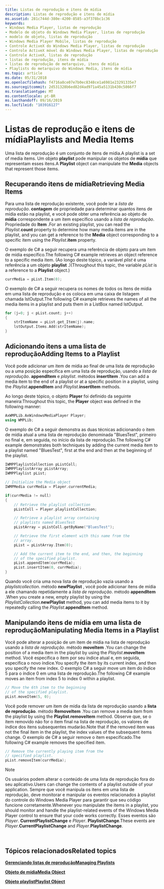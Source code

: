 ```yaml
---
title: Listas de reprodução e itens de mídia
description: Listas de reprodução e itens de mídia
ms.assetid: 281c744d-380e-4200-8585-a3f378bc1c36
keywords:
- Windows Media Player, listas de reprodução
- Modelo de objeto do Windows Media Player, listas de reprodução
- modelo de objeto, listas de reprodução
- Windows Media Player Mobile, listas de reprodução
- Controle ActiveX do Windows Media Player, listas de reprodução
- Controle ActiveX móvel do Windows Media Player, listas de reprodução
- Controle ActiveX, listas de reprodução
- listas de reprodução, itens de mídia
- listas de reprodução de metarquivo, itens de mídia
- Playlists do metarquivo do Windows Media, itens de mídia
ms.topic: article
ms.date: 05/31/2018
ms.openlocfilehash: f4716a8ce07e7b0ec8348ce1a6981e23291335e7
ms.sourcegitcommit: 2d531328b6ed82d4ad971a45a5131b430c5866f7
ms.translationtype: MT
ms.contentlocale: pt-BR
ms.lasthandoff: 09/16/2019
ms.locfileid: "103916127"
---
```

# <a name="playlists-and-media-items"></a><span data-ttu-id="9122d-113">Listas de reprodução e itens de mídia</span><span class="sxs-lookup"><span data-stu-id="9122d-113">Playlists and Media Items</span></span>

<span data-ttu-id="9122d-114">Uma lista de reprodução é um conjunto de itens de mídia.</span><span class="sxs-lookup"><span data-stu-id="9122d-114">A playlist is a set of media items.</span></span> <span data-ttu-id="9122d-115">Um objeto **playlist** pode manipular os objetos de **mídia** que representam esses itens.</span><span class="sxs-lookup"><span data-stu-id="9122d-115">A **Playlist** object can manipulate the **Media** objects that represent those items.</span></span>

## <a name="retrieving-media-items"></a><span data-ttu-id="9122d-116">Recuperando itens de mídia</span><span class="sxs-lookup"><span data-stu-id="9122d-116">Retrieving Media Items</span></span>

<span data-ttu-id="9122d-117">Para uma lista de reprodução existente, você pode ler a *lista de reprodução*. **contagem** de propriedade para determinar quantos itens de mídia estão na playlist, e você pode obter uma referência ao objeto de **mídia** correspondente a um item específico usando a *lista de reprodução*. Propriedade do **Item** .</span><span class="sxs-lookup"><span data-stu-id="9122d-117">For an existing playlist, you can read the *Playlist*.**count** property to determine how many media items are in the playlist, and you can get a reference to the **Media** object corresponding to a specific item using the *Playlist*.**item** property.</span></span>

<span data-ttu-id="9122d-118">O exemplo de C# a seguir recupera uma referência de objeto para um item de mídia específico.</span><span class="sxs-lookup"><span data-stu-id="9122d-118">The following C# example retrieves an object reference to a specific media item.</span></span> <span data-ttu-id="9122d-119">(Ao longo deste tópico, a variável *plist* é uma referência a um objeto **playlist** .)</span><span class="sxs-lookup"><span data-stu-id="9122d-119">(Throughout this topic, the variable *pList* is a reference to a **Playlist** object.)</span></span>


```C++
currMedia = pList.Item(0);

```



<span data-ttu-id="9122d-120">O exemplo de C# a seguir recupera os nomes de todos os itens de mídia em uma lista de reprodução e os coloca em uma caixa de listagem chamada lstOutput.</span><span class="sxs-lookup"><span data-stu-id="9122d-120">The following C# example retrieves the names of all the media items in a playlist and puts them in a ListBox named lstOutput.</span></span>


```C++
for (j=0; j < pList.count; j++)
{
    strItemName = pList.get_Item(j).name;
    lstOutput.Items.Add(strItemName);
}

```



## <a name="adding-items-to-a-playlist"></a><span data-ttu-id="9122d-121">Adicionando itens a uma lista de reprodução</span><span class="sxs-lookup"><span data-stu-id="9122d-121">Adding Items to a Playlist</span></span>

<span data-ttu-id="9122d-122">Você pode adicionar um item de mídia ao final de uma lista de reprodução ou a uma posição específica em uma lista de reprodução, usando a *lista de reprodução*. **appendItem** e *playlist*. métodos **insertItem** .</span><span class="sxs-lookup"><span data-stu-id="9122d-122">You can add a media item to the end of a playlist or at a specific position in a playlist, using the *Playlist*.**appendItem** and *Playlist*.**insertItem** methods.</span></span>

<span data-ttu-id="9122d-123">Ao longo deste tópico, o objeto **Player** foi definido da seguinte maneira:</span><span class="sxs-lookup"><span data-stu-id="9122d-123">Throughout this topic, the **Player** object was defined in the following manner:</span></span>


```C++
AxWMPLib.AxWindowsMediaPlayer Player;
using WMPLib;

```



<span data-ttu-id="9122d-124">O exemplo de C# a seguir demonstra as duas técnicas adicionando o item de mídia atual a uma lista de reprodução denominada "BluesTest", primeiro no final e, em seguida, no início da lista de reprodução.</span><span class="sxs-lookup"><span data-stu-id="9122d-124">The following C# example demonstrates both techniques by adding the current media item to a playlist named "BluesTest", first at the end and then at the beginning of the playlist.</span></span>


```C++
IWMPPlaylistCollection pListColl;
IWMPPlaylistArray pListArray;
IWMPPlaylist pList;

// Initialize the Media object
IWMPMedia currMedia = Player.currentMedia;

if(currMedia != null)
{
    // Retrieve the playlist collection
    pListColl = Player.playlistCollection;

    // Retrieve a playlist array containing
    // playlists named BluesTest
    pListArray = pListColl.getByName("BluesTest");

    // Retrieve the first element with this name from the
    // array.
    pList = pListArray.Item(0);

    // Add the current item to the end, and then, the beginning
    // of the specified playlist.
    pList.appendItem(currMedia);
    pList.insertItem(0, currMedia);
}

```



<span data-ttu-id="9122d-125">Quando você cria uma nova lista de reprodução vazia usando a *playlistcollection*. método **newPlaylist** , você pode adicionar itens de mídia a ele chamando repetidamente a *lista de reprodução*. método **appendItem** .</span><span class="sxs-lookup"><span data-stu-id="9122d-125">When you create a new, empty playlist by using the *PlaylistCollection*.**newPlaylist** method, you can add media items to it by repeatedly calling the *Playlist*.**appendItem** method.</span></span>

## <a name="manipulating-media-items-in-a-playlist"></a><span data-ttu-id="9122d-126">Manipulando itens de mídia em uma lista de reprodução</span><span class="sxs-lookup"><span data-stu-id="9122d-126">Manipulating Media Items in a Playlist</span></span>

<span data-ttu-id="9122d-127">Você pode alterar a posição de um item de mídia na lista de reprodução usando a *lista de reprodução*. método **moveItem** .</span><span class="sxs-lookup"><span data-stu-id="9122d-127">You can change the position of a media item in the playlist by using the *Playlist*.**moveItem** method.</span></span> <span data-ttu-id="9122d-128">Você especifica o item por seu índice atual e, em seguida, especifica o novo índice.</span><span class="sxs-lookup"><span data-stu-id="9122d-128">You specify the item by its current index, and then you specify the new index.</span></span> <span data-ttu-id="9122d-129">O exemplo C# a seguir move um item do índice 5 para o índice 0 em uma lista de reprodução.</span><span class="sxs-lookup"><span data-stu-id="9122d-129">The following C# example moves an item from index 5 to index 0 within a playlist.</span></span>


```C++
// Move the 6th item to the beginning
// of the specified playlist.
pList.moveItem(5, 0);

```



<span data-ttu-id="9122d-130">Você pode remover um item de mídia da lista de reprodução usando a **lista de reprodução**. método **RemoveItem** .</span><span class="sxs-lookup"><span data-stu-id="9122d-130">You can remove a media item from the playlist by using the **Playlist**.**removeItem** method.</span></span> <span data-ttu-id="9122d-131">Observe que, se o item removido não for o item final na lista de reprodução, os valores de índice dos itens subsequentes mudarão.</span><span class="sxs-lookup"><span data-stu-id="9122d-131">Note that if the removed item was not the final item in the playlist, the index values of the subsequent items change.</span></span> <span data-ttu-id="9122d-132">O exemplo de C# a seguir remove o item especificado.</span><span class="sxs-lookup"><span data-stu-id="9122d-132">The following C# example removes the specified item.</span></span>


```C++
// Remove the currently playing item from the
// specified playlist.
pList.removeItem(currMedia);

```



> [!Note]  
> <span data-ttu-id="9122d-133">Os usuários podem alterar o conteúdo de uma lista de reprodução fora do seu aplicativo.</span><span class="sxs-lookup"><span data-stu-id="9122d-133">Users can change the contents of a playlist outside of your application.</span></span> <span data-ttu-id="9122d-134">Sempre que você manipula os itens em uma lista de reprodução, deve monitorar e manipular os eventos relacionados à playlist do controle do Windows Media Player para garantir que seu código funcione corretamente.</span><span class="sxs-lookup"><span data-stu-id="9122d-134">Whenever you manipulate the items in a playlist, you should monitor and handle the playlist-related events of the Windows Media Player control to ensure that your code works correctly.</span></span> <span data-ttu-id="9122d-135">Esses eventos são *Player*. **CurrentPlaylistChange** e *Player*. **PlaylistChange**.</span><span class="sxs-lookup"><span data-stu-id="9122d-135">These events are *Player*.**CurrentPlaylistChange** and *Player*.**PlaylistChange**.</span></span>

 

## <a name="related-topics"></a><span data-ttu-id="9122d-136">Tópicos relacionados</span><span class="sxs-lookup"><span data-stu-id="9122d-136">Related topics</span></span>

<dl> <dt>

[<span data-ttu-id="9122d-137">**Gerenciando listas de reprodução**</span><span class="sxs-lookup"><span data-stu-id="9122d-137">**Managing Playlists**</span></span>](managing-playlists.md)
</dt> <dt>

[<span data-ttu-id="9122d-138">**Objeto de mídia**</span><span class="sxs-lookup"><span data-stu-id="9122d-138">**Media Object**</span></span>](media-object.md)
</dt> <dt>

[<span data-ttu-id="9122d-139">**Objeto playlist**</span><span class="sxs-lookup"><span data-stu-id="9122d-139">**Playlist Object**</span></span>](playlist-object.md)
</dt> </dl>

 

 




